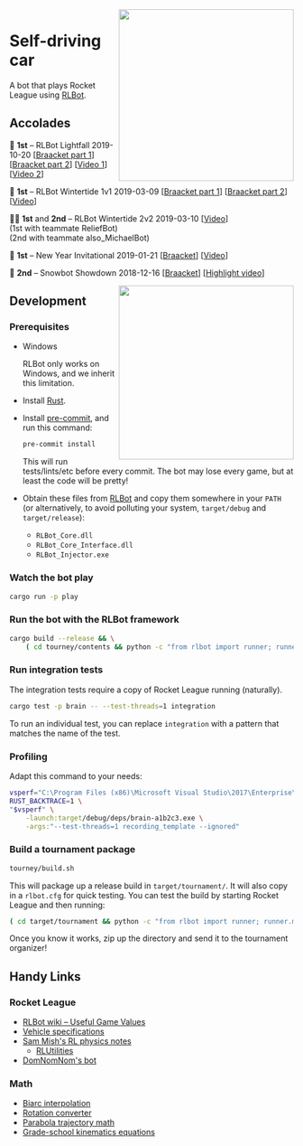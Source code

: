 <img src="docs/images/loadout.png" width="310" height="304" align="right" />

# Self-driving car

A bot that plays Rocket League using [RLBot].

## Accolades

🥇 **1st** – RLBot Lightfall 2019-10-20
[[Braacket part 1](https://braacket.com/tournament/44DECAA4-4853-48E6-84AD-BA2E54AC6D94)]
[[Braacket part 2](https://braacket.com/tournament/77C00CC5-787F-4C5E-B026-5BA8D5BABE86)]
[[Video 1](https://youtu.be/10ElR3IGBb8)]
[[Video 2](https://youtu.be/LJU3UXDsI2o)]

🥇 **1st** – RLBot Wintertide 1v1 2019-03-09
[[Braacket part 1](https://braacket.com/tournament/wintertide)]
[[Braacket part 2](https://braacket.com/tournament/A37EF959-99F3-46D5-8E5F-5705B0B8E410)]
[[Video](https://www.twitch.tv/videos/392931154)]

🥇🥈 **1st** and **2nd** – RLBot Wintertide 2v2 2019-03-10
[[Video](https://www.twitch.tv/videos/393467640)]  
(1st with teammate ReliefBot)  
(2nd with teammate also_MichaelBot)

🥇 **1st** – New Year Invitational 2019-01-21
[[Braacket](https://braacket.com/tournament/512D32C1-AC86-4820-A668-D5C83EC60B79)]
[[Video](https://www.youtube.com/watch?v=n5sB-EscTkM)]

🥈 **2nd** – Snowbot Showdown 2018-12-16
[[Braacket](https://braacket.com/tournament/69BF67CC-54A5-4212-B108-1677922358C9)]
[[Highlight video](https://www.youtube.com/watch?v=E4ub6w3srjM)]

<img src="docs/images/eeg.png" width="310" height="308" align="right" />

## Development

### Prerequisites

* Windows

  RLBot only works on Windows, and we inherit this limitation.

* Install [Rust](https://www.rust-lang.org/).

* Install [pre-commit], and run this command:

  ```sh
  pre-commit install
  ```

  This will run tests/lints/etc before every commit. The bot may lose every
  game, but at least the code will be pretty!

* Obtain these files from [RLBot] and copy them somewhere in your `PATH` (or
  alternatively, to avoid polluting your system, `target/debug` and
  `target/release`):

  * `RLBot_Core.dll`
  * `RLBot_Core_Interface.dll`
  * `RLBot_Injector.exe`

[pre-commit]: https://pre-commit.com/
[RLBot]: http://www.rlbot.org/

### Watch the bot play

```sh
cargo run -p play
```

### Run the bot with the RLBot framework

```sh
cargo build --release && \
    ( cd tourney/contents && python -c "from rlbot import runner; runner.main()" )
```

### Run integration tests

The integration tests require a copy of Rocket League running (naturally).

```sh
cargo test -p brain -- --test-threads=1 integration
```

To run an individual test, you can replace `integration` with a pattern that
matches the name of the test.

### Profiling

Adapt this command to your needs:

```sh
vsperf="C:\Program Files (x86)\Microsoft Visual Studio\2017\Enterprise\Team Tools\Performance Tools\VSPerf.exe"
RUST_BACKTRACE=1 \
"$vsperf" \
    -launch:target/debug/deps/brain-a1b2c3.exe \
    -args:"--test-threads=1 recording_template --ignored"
```

### Build a tournament package

```sh
tourney/build.sh
```

This will package up a release build in `target/tournament/`. It will also copy
in a `rlbot.cfg` for quick testing. You can test the build by starting Rocket
League and then running:

```sh
( cd target/tournament && python -c "from rlbot import runner; runner.main()" )
```

Once you know it works, zip up the directory and send it to the tournament
organizer!

## Handy Links

### Rocket League

* [RLBot wiki – Useful Game Values](https://github.com/RLBot/RLBot/wiki/Useful-Game-Values)
* [Vehicle specifications](https://www.reddit.com/r/RocketLeague/comments/7fotyx/vehicle_specifications_v139_hitboxes_handling/)
* [Sam Mish's RL physics notes](https://samuelpmish.github.io/notes/RocketLeague/)
  * [RLUtilities](https://github.com/samuelpmish/RLUtilities)
* [DomNomNom's bot](https://github.com/DomNomNom/RocketBot)

### Math

* [Biarc interpolation](http://www.ryanjuckett.com/programming/biarc-interpolation/)
* [Rotation converter](https://www.andre-gaschler.com/rotationconverter/)
* [Parabola trajectory math](http://hyperphysics.phy-astr.gsu.edu/hbase/traj.html)
* [Grade-school kinematics equations](http://zonalandeducation.com/mstm/physics/mechanics/kinematics/EquationsForAcceleratedMotion/EquationsForAcceleratedMotion.htm)
